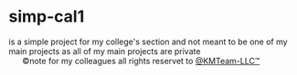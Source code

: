 # simp-cal1
is a simple project for my college's section and not meant to be one of my main projects as all of my main projects are private <br>
&nbsp;&nbsp;&nbsp;&nbsp;&nbsp;&nbsp;&#169;note for my colleagues all rights reservet to <a href="https://github.com/KMTeam-LLC">@KMTeam-LLC&#8482;</a>

